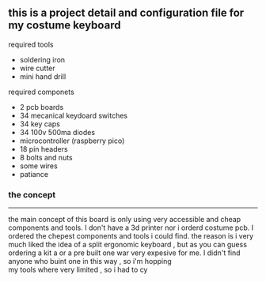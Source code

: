 ## this is a project detail and configuration file for my costume keyboard

required tools

 - soldering iron 
 - wire cutter 
 - mini hand drill 

required componets

 - 2 pcb boards
 - 34 mecanical keydoard switches
 - 34 key caps
 - 34 100v 500ma diodes
 - microcontroller (raspberry pico)
 - 18 pin headers
 - 8 bolts and nuts
 - some  wires 
 - patiance
 
 ### the concept
 ---
 the main concept of this board is only using very accessible and cheap components and tools.
 I don't have a 3d printer nor i orderd costume pcb.
 I ordered the chepest components and tools i could find.
 the reason is i very much liked the idea of a split ergonomic keyboard , but as you can guess ordering a kit a or a pre built one war very expesive for me.
 I didn't find anyone who buint one in this way , so i'm hopping  
 my tools where very limited , so i had to cy
<!--stackedit_data:
eyJoaXN0b3J5IjpbMTQ2MzU5NzE5Nyw2NDkyMTc4NDBdfQ==
-->